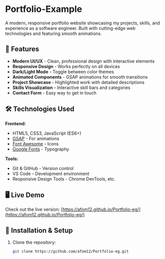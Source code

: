 



# Portfolio-Example

A modern, responsive portfolio website showcasing my projects, skills, and experience as a software engineer. Built with cutting-edge web technologies and featuring smooth animations.

## 🚀 Features

- **Modern UI/UX** - Clean, professional design with interactive elements
- **Responsive Design** - Works perfectly on all devices
- **Dark/Light Mode** - Toggle between color themes
- **Animated Components** - GSAP animations for smooth transitions
- **Project Showcase** - Highlighted work with detailed descriptions
- **Skills Visualization** - Interactive skill bars and categories
- **Contact Form** - Easy way to get in touch

## 🛠 Technologies Used

**Frontend:**
- HTML5, CSS3, JavaScript (ES6+)
- [GSAP](https://greensock.com/gsap/) - For animations
- [Font Awesome](https://fontawesome.com/) - Icons
- [Google Fonts](https://fonts.google.com/) - Typography

**Tools:**
- Git & GitHub - Version control
- VS Code - Development environment
- Responsive Design Tools - Chrome DevTools, etc.

## 🖥️ Live Demo

Check out the live version: [https://afom12.github.io/Portfolio-eg/](https://afom12.github.io/Portfolio-eg/)

## 🔧 Installation & Setup

1. Clone the repository:
   ```bash
   git clone https://github.com/afom12/Portfolio-eg.git
